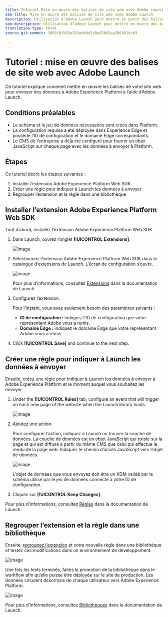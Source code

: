 ```yaml
---
title: Tutoriel Mise en œuvre des balises de site web avec Adobe Launch
seo-title: Mise en œuvre des balises de site web avec Adobe Launch
description: Utilisation d’Adobe Launch pour mettre en œuvre des balises de site web dans Adobe Experience Platform
seo-description: Utilisation d’Adobe Launch pour mettre en œuvre des balises de site web dans Adobe Experience Platform
translation-type: tm+mt
source-git-commit: 3083f6fb25a331eb6dd1d9a63b65aa206481dcb3

---
```



# Tutoriel : mise en œuvre des balises de site web avec Adobe Launch

Ce tutoriel explique comment mettre en œuvre les balises de votre site web pour envoyer des données à Adobe Experience Platform à l’aide d’Adobe Launch.

## Conditions préalables

* Le schéma et le jeu de données nécessaires sont créés dans Platform.
* La configuration requise a été déployée dans Experience Edge et possède l’ID de configuration et le domaine Edge correspondants.
* Le CMS de l’entreprise a déjà été configuré pour fournir un objet JavaScript sur chaque page avec les données à envoyer à Platform.

## Étapes

Ce tutoriel décrit les étapes suivantes :

1. Installer l’extension Adobe Experience Platform Web SDK
1. Créer une règle pour indiquer à Launch les données à envoyer
1. Regrouper l’extension et la règle dans une bibliothèque

## Installer l’extension Adobe Experience Platform Web SDK

Tout d’abord, installez l’extension Adobe Experience Platform Web SDK.

1. Dans Launch, ouvrez l’onglet **[!UICONTROL Extensions]**.

   ![image](assets/launch-overview.png)

1. Sélectionnez l’extension Adobe Experience Platform Web SDK dans le catalogue d’extensions de Launch.
L’écran de configuration s’ouvre.

   ![image](assets/launch-extension-install.png)

   Pour plus d’informations, consultez [Extensions](https://docs.adobe.com/content/help/en/launch/using/reference/manage-resources/extensions/overview.html) dans la documentation de Launch.

1. Configurez l’extension.

   Pour l’instant, vous avez seulement besoin des paramètres suivants :

   * **ID de configuration :** indiquez l’ID de configuration que votre représentant Adobe vous a remis.
   * **Domaine Edge :** indiquez le domaine Edge que votre représentant Adobe vous a remis.

1. Click **[!UICONTROL Save]** and continue to the next step.

## Créer une règle pour indiquer à Launch les données à envoyer

Ensuite, créez une règle pour indiquer à Launch les données à envoyer à Adobe Experience Platform et le moment auquel vous souhaitez les envoyer.

1. Under the **[!UICONTROL Rules]** tab, configure an event that will trigger on each new page of the website when the Launch library loads.

   ![image](assets/launch-make-a-rule.png)

1. Ajoutez une action.

   Pour configurer l’action, indiquez à Launch où trouver la couche de données. La couche de données est un objet JavaScript qui existe sur la page et qui est diffusé à partir du même CMS que celui qui effectue le rendu de la page web. Indiquez le chemin d’accès JavaScript vers l’objet de données.

   ![image](assets/launch-add-aep-action.png)

   L’objet de données que vous envoyez doit être un XDM validé par le schéma utilisé par le jeu de données connecté à votre ID de configuration.

1. Cliquez sur **[!UICONTROL Keep Changes]**.

Pour plus d’informations, consultez [Règles](https://docs.adobe.com/content/help/en/launch/using/reference/manage-resources/rules.html) dans la documentation de Launch.

## Regrouper l’extension et la règle dans une bibliothèque

Ensuite, [regroupez l’extension](https://docs.adobe.com/content/help/en/launch/using/reference/publish/overview.html) et votre nouvelle règle dans une bibliothèque et testez ces modifications dans un environnement de développement.

![image](assets/launch-add-changes-to-library.png)

Une fois les tests terminés, faites la promotion de la bibliothèque dans le workflow afin qu’elle puisse être déployée sur le site de production. Les données circulent désormais de chaque utilisateur vers Adobe Experience Platform.

![image](assets/launch-promote-library.png)

Pour plus d’informations, consultez [Bibliothèques](https://docs.adobe.com/content/help/en/launch/using/reference/publish/libraries.html) dans la documentation de Launch.